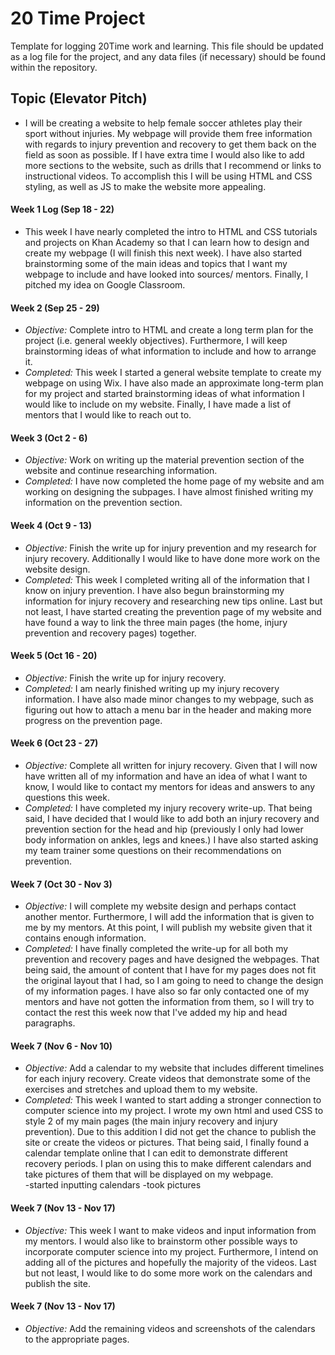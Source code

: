 # 20 Time Project
Template for logging 20Time work and learning.  This file should be updated as a log file for the project, and any data files (if necessary) should be found within the repository.  

## **Topic (Elevator Pitch)**
* I will be creating a website to help female soccer athletes play their sport without injuries. My webpage will provide them free information with regards to injury prevention and recovery to get them back on the field as soon as possible. If I have extra time I would also like to add more sections to the website, such as drills that I recommend or links to instructional videos. To accomplish this I will be using HTML and CSS styling, as well as JS to make the website more appealing.  

#### **Week 1 Log (Sep 18 - 22)**
* This week I have nearly completed the intro to HTML and CSS tutorials and projects on Khan Academy so that I can learn how to design and create my webpage (I will finish this next week). I have also started brainstorming some of the main ideas and topics that I want my webpage to include and have looked into sources/ mentors. Finally, I pitched my idea on Google Classroom. 

#### **Week 2 (Sep 25 - 29)**
* _Objective:_ Complete intro to HTML and create a long term plan for the project (i.e. general weekly objectives). Furthermore, I will keep brainstorming ideas of what information to include and how to arrange it.
* _Completed:_ This week I started a general website template to create my webpage on using Wix. I have also made an approximate long-term plan for my project and started brainstorming ideas of what information I would like to include on my website. Finally, I have made a list of mentors that I would like to reach out to. 

#### **Week 3 (Oct 2 - 6)**
* _Objective:_ Work on writing up the material prevention section of the website and continue researching information. 
* _Completed:_ I have now completed the home page of my website and am working on designing the subpages. I have almost finished writing my information on the prevention section. 

#### **Week 4 (Oct 9 - 13)**
* _Objective:_ Finish the write up for injury prevention and my research for injury recovery. Additionally I would like to have done more work on the website design. 
* _Completed:_ This week I completed writing all of the information that I know on injury prevention. I have also begun brainstorming my information for injury recovery and researching new tips online. Last but not least, I have started creating the prevention page of my website and have found a way to link the three main pages (the home, injury prevention and recovery pages) together. 

#### **Week 5 (Oct 16 - 20)**
* _Objective:_ Finish the write up for injury recovery.  
* _Completed:_ I am nearly finished writing up my injury recovery information. I have also made minor changes to my webpage, such as figuring out how to attach a menu bar in the header and making more progress on the prevention page. 

#### **Week 6 (Oct 23 - 27)**
* _Objective:_ Complete all written for injury recovery. Given that I will now have written all of my information and have an idea of what I want to know, I would like to contact my mentors for ideas and answers to any questions this week.  
* _Completed:_ I have completed my injury recovery write-up. That being said, I have decided that I would like to add both an injury recovery and prevention section for the head and hip (previously I only had lower body information on ankles, legs and knees.) I have also started asking my team trainer some questions on their recommendations on prevention. 

#### **Week 7 (Oct 30 - Nov 3)**
* _Objective:_ I will complete my website design and perhaps contact another mentor. Furthermore, I will add the information that is given to me by my mentors. At this point, I will publish my website given that it contains enough information.
* _Completed:_ I have finally completed the write-up for all both my prevention and recovery pages and have designed the webpages. That being said, the amount of content that I have for my pages does not fit the original layout that I had, so I am going to need to change the design of my information pages. I have also so far only contacted one of my mentors and have not gotten the information from them, so I will try to contact the rest this week now that I've added my hip and head paragraphs. 

#### **Week 7 (Nov 6 - Nov 10)**
* _Objective:_ Add a calendar to my website that includes different timelines for each injury recovery. Create videos that demonstrate some of the exercises and stretches and upload them to my website. 
* _Completed:_ This week I wanted to start adding a stronger connection to computer science into my project. I wrote my own html and used CSS to style 2 of my main pages (the main injury recovery and injury prevention). Due to this addition I did not get the chance to publish the site or create the videos or pictures. That being said, I finally found a calendar template online that I can edit to demonstrate different recovery periods. I plan on using this to make different calendars and take pictures of them that will be displayed on my webpage.  
              -started inputting calendars
              -took pictures
              
#### **Week 7 (Nov 13 - Nov 17)**
* _Objective:_ This week I want to make videos and input information from my mentors. I would also like to brainstorm other possible ways to incorporate computer science into my project. Furthermore, I intend on adding all of the pictures and hopefully the majority of the videos. Last but not least, I would like to do some more work on the calendars and publish the site.

#### **Week 7 (Nov 13 - Nov 17)**
* _Objective:_ Add the remaining videos and screenshots of the calendars to the appropriate pages.
